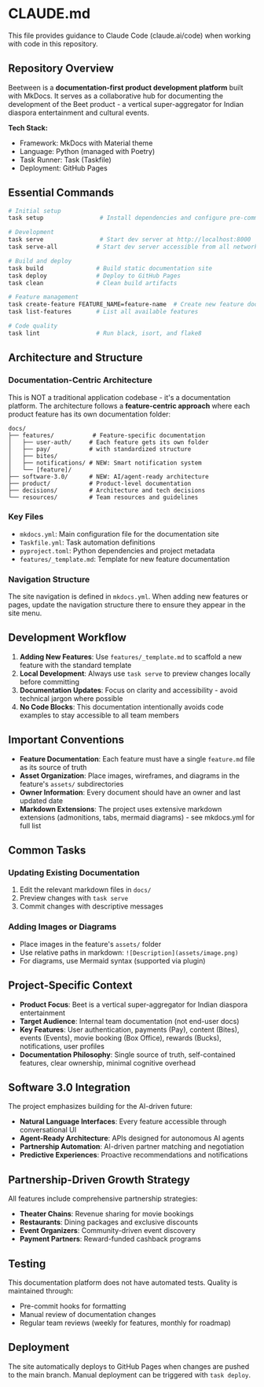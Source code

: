 # CLAUDE.md

This file provides guidance to Claude Code (claude.ai/code) when working with code in this repository.

## Repository Overview

Beetween is a **documentation-first product development platform** built with MkDocs. It serves as a collaborative hub for documenting the development of the Beet product - a vertical super-aggregator for Indian diaspora entertainment and cultural events.

**Tech Stack:**
- Framework: MkDocs with Material theme
- Language: Python (managed with Poetry)
- Task Runner: Task (Taskfile)
- Deployment: GitHub Pages

## Essential Commands

```bash
# Initial setup
task setup                # Install dependencies and configure pre-commit hooks

# Development
task serve                # Start dev server at http://localhost:8000
task serve-all           # Start dev server accessible from all network interfaces

# Build and deploy
task build               # Build static documentation site
task deploy              # Deploy to GitHub Pages
task clean               # Clean build artifacts

# Feature management
task create-feature FEATURE_NAME=feature-name  # Create new feature documentation
task list-features       # List all available features

# Code quality
task lint                # Run black, isort, and flake8
```

## Architecture and Structure

### Documentation-Centric Architecture

This is NOT a traditional application codebase - it's a documentation platform. The architecture follows a **feature-centric approach** where each product feature has its own documentation folder:

```
docs/
├── features/           # Feature-specific documentation
│   ├── user-auth/     # Each feature gets its own folder
│   ├── pay/           # with standardized structure
│   ├── bites/
│   ├── notifications/ # NEW: Smart notification system
│   └── [feature]/
├── software-3.0/      # NEW: AI/agent-ready architecture
├── product/           # Product-level documentation
├── decisions/         # Architecture and tech decisions
└── resources/         # Team resources and guidelines
```

### Key Files

- `mkdocs.yml`: Main configuration file for the documentation site
- `Taskfile.yml`: Task automation definitions
- `pyproject.toml`: Python dependencies and project metadata
- `features/_template.md`: Template for new feature documentation

### Navigation Structure

The site navigation is defined in `mkdocs.yml`. When adding new features or pages, update the navigation structure there to ensure they appear in the site menu.

## Development Workflow

1. **Adding New Features**: Use `features/_template.md` to scaffold a new feature with the standard template
2. **Local Development**: Always use `task serve` to preview changes locally before committing
3. **Documentation Updates**: Focus on clarity and accessibility - avoid technical jargon where possible
4. **No Code Blocks**: This documentation intentionally avoids code examples to stay accessible to all team members

## Important Conventions

- **Feature Documentation**: Each feature must have a single `feature.md` file as its source of truth
- **Asset Organization**: Place images, wireframes, and diagrams in the feature's `assets/` subdirectories
- **Owner Information**: Every document should have an owner and last updated date
- **Markdown Extensions**: The project uses extensive markdown extensions (admonitions, tabs, mermaid diagrams) - see mkdocs.yml for full list

## Common Tasks

### Updating Existing Documentation
1. Edit the relevant markdown files in `docs/`
2. Preview changes with `task serve`
3. Commit changes with descriptive messages

### Adding Images or Diagrams
- Place images in the feature's `assets/` folder
- Use relative paths in markdown: `![Description](assets/image.png)`
- For diagrams, use Mermaid syntax (supported via plugin)

## Project-Specific Context

- **Product Focus**: Beet is a vertical super-aggregator for Indian diaspora entertainment
- **Target Audience**: Internal team documentation (not end-user docs)
- **Key Features**: User authentication, payments (Pay), content (Bites), events (Events), movie booking (Box Office), rewards (Bucks), notifications, user profiles
- **Documentation Philosophy**: Single source of truth, self-contained features, clear ownership, minimal cognitive overhead

## Software 3.0 Integration

The project emphasizes building for the AI-driven future:
- **Natural Language Interfaces**: Every feature accessible through conversational UI
- **Agent-Ready Architecture**: APIs designed for autonomous AI agents
- **Partnership Automation**: AI-driven partner matching and negotiation
- **Predictive Experiences**: Proactive recommendations and notifications

## Partnership-Driven Growth Strategy

All features include comprehensive partnership strategies:
- **Theater Chains**: Revenue sharing for movie bookings
- **Restaurants**: Dining packages and exclusive discounts
- **Event Organizers**: Community-driven event discovery
- **Payment Partners**: Reward-funded cashback programs

## Testing

This documentation platform does not have automated tests. Quality is maintained through:
- Pre-commit hooks for formatting
- Manual review of documentation changes
- Regular team reviews (weekly for features, monthly for roadmap)

## Deployment

The site automatically deploys to GitHub Pages when changes are pushed to the main branch. Manual deployment can be triggered with `task deploy`.
